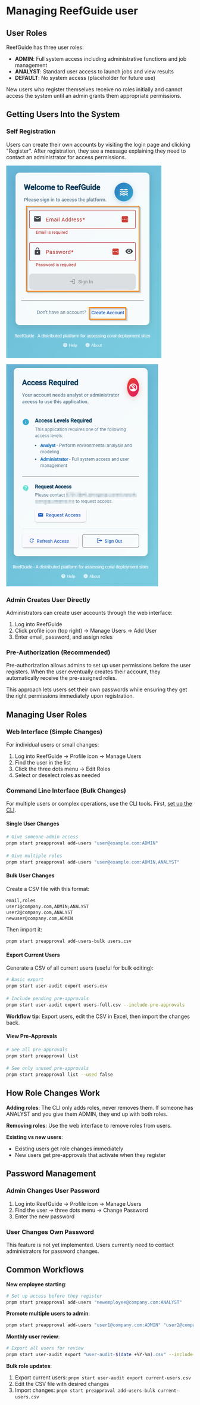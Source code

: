 # Managing ReefGuide user

## User Roles

ReefGuide has three user roles:

- **ADMIN**: Full system access including administrative functions and job management
- **ANALYST**: Standard user access to launch jobs and view results
- **DEFAULT**: No system access (placeholder for future use)

New users who register themselves receive no roles initially and cannot access the system until an admin grants them appropriate permissions.

## Getting Users Into the System

### Self Registration

Users can create their own accounts by visiting the login page and clicking "Register". After registration, they see a message explaining they need to contact an administrator for access permissions.

![login](./assets/login.png)

![manual](./assets/manual.png)

### Admin Creates User Directly

Administrators can create user accounts through the web interface:

1. Log into ReefGuide
2. Click profile icon (top right) → Manage Users → Add User
3. Enter email, password, and assign roles

### Pre-Authorization (Recommended)

Pre-authorization allows admins to set up user permissions before the user registers. When the user eventually creates their account, they automatically receive the pre-assigned roles.

This approach lets users set their own passwords while ensuring they get the right permissions immediately upon registration.

## Managing User Roles

### Web Interface (Simple Changes)

For individual users or small changes:

1. Log into ReefGuide → Profile icon → Manage Users
2. Find the user in the list
3. Click the three dots menu → Edit Roles
4. Select or deselect roles as needed

### Command Line Interface (Bulk Changes)

For multiple users or complex operations, use the CLI tools. First, [set up the CLI](./setting-up-reefguide-cli.md).

#### Single User Changes

```bash
# Give someone admin access
pnpm start preapproval add-users "user@example.com:ADMIN"

# Give multiple roles
pnpm start preapproval add-users "user@example.com:ADMIN,ANALYST"
```

#### Bulk User Changes

Create a CSV file with this format:

```csv
email,roles
user1@company.com,ADMIN;ANALYST
user2@company.com,ANALYST
newuser@company.com,ADMIN
```

Then import it:

```bash
pnpm start preapproval add-users-bulk users.csv
```

#### Export Current Users

Generate a CSV of all current users (useful for bulk editing):

```bash
# Basic export
pnpm start user-audit export users.csv

# Include pending pre-approvals
pnpm start user-audit export users-full.csv --include-pre-approvals
```

**Workflow tip**: Export users, edit the CSV in Excel, then import the changes back.

#### View Pre-Approvals

```bash
# See all pre-approvals
pnpm start preapproval list

# See only unused pre-approvals
pnpm start preapproval list --used false
```

## How Role Changes Work

**Adding roles**: The CLI only adds roles, never removes them. If someone has ANALYST and you give them ADMIN, they end up with both roles.

**Removing roles**: Use the web interface to remove roles from users.

**Existing vs new users**: 
- Existing users get role changes immediately
- New users get pre-approvals that activate when they register

## Password Management

### Admin Changes User Password

1. Log into ReefGuide → Profile icon → Manage Users
2. Find the user → three dots menu → Change Password
3. Enter the new password

### User Changes Own Password

This feature is not yet implemented. Users currently need to contact administrators for password changes.

## Common Workflows

**New employee starting**:
```bash
# Set up access before they register
pnpm start preapproval add-users "newemployee@company.com:ANALYST"
```

**Promote multiple users to admin**:
```bash
pnpm start preapproval add-users "user1@company.com:ADMIN" "user2@company.com:ADMIN"
```

**Monthly user review**:
```bash
# Export all users for review
pnpm start user-audit export "user-audit-$(date +%Y-%m).csv" --include-pre-approvals
```

**Bulk role updates**:
1. Export current users: `pnpm start user-audit export current-users.csv`
2. Edit the CSV file with desired changes
3. Import changes: `pnpm start preapproval add-users-bulk current-users.csv`
